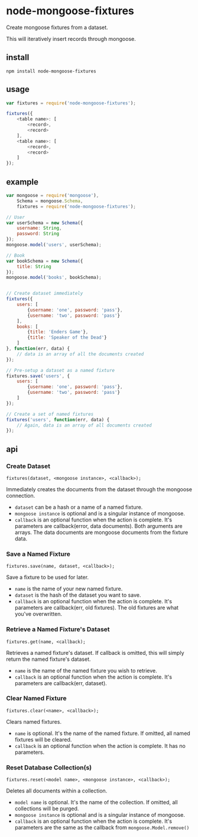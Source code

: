 node-mongoose-fixtures
======================

Create mongoose fixtures from a dataset.

This will iteratively insert records through mongoose.

install
-------

`npm install node-mongoose-fixtures`

usage
-----

```javascript
var fixtures = require('node-mongoose-fixtures');

fixtures({
    <table name>: [
        <record>,
        <record>
    ],
    <table name>: [
        <record>,
        <record>
    ]
});


```

example
-------

```javascript
var mongoose = require('mongoose'),
    Schema = mongoose.Schema,
    fixtures = require('node-mongoose-fixtures');

// User
var userSchema = new Schema({
    username: String,
    password: String
});
mongoose.model('users', userSchema);

// Book
var bookSchema = new Schema({
    title: String
});
mongoose.model('books', bookSchema);


// Create dataset immediately
fixtures({
    users: [
        {username: 'one', password: 'pass'},
        {username: 'two', password: 'pass'}
    ],
    books: [
        {title: 'Enders Game'},
        {title: 'Speaker of the Dead'}
    ]
}, function(err, data) {
    // data is an array of all the documents created
});

// Pre-setup a dataset as a named fixture
fixtures.save('users', {
    users: [
        {username: 'one', password: 'pass'},
        {username: 'two', password: 'pass'}
    ]
});

// Create a set of named fixtures
fixtures('users', function(err, data) {
    // Again, data is an array of all documents created
});
```

api
---

### Create Dataset

`fixtures(dataset, <mongoose instance>, <callback>);`

Immediately creates the documents from the dataset through the mongoose connection.

* `dataset` can be a hash or a name of a named fixture.
* `mongoose instance` is optional and is a singular instance of mongoose.
* `callback` is an optional function when the action is complete. It's parameters are callback(error, data documents). Both arguments are arrays. The data documents are mongoose documents from the fixture data.


### Save a Named Fixture

`fixtures.save(name, dataset, <callback>);`

Save a fixture to be used for later.

* `name` is the name of your new named fixture.
* `dataset` is the hash of the dataset you want to save.
* `callback` is an optional function when the action is complete. It's parameters are callback(err, old fixtures). The old fixtures are what you've overwritten.


### Retrieve a Named Fixture's Dataset

`fixtures.get(name, <callback);`

Retrieves a named fixture's dataset. If callback is omitted, this will simply return the named fixture's dataset.

* `name` is the name of the named fixture you wish to retrieve.
* `callback` is an optional function when the action is complete. It's parameters are callback(err, dataset).


### Clear Named Fixture

`fixtures.clear(<name>, <callback>);`

Clears named fixtures.

* `name` is optional. It's the name of the named fixture. If omitted, all named fixtures will be cleared.
* `callback` is an optional function when the action is complete. It has no parameters.


### Reset Database Collection(s)

`fixtures.reset(<model name>, <mongoose instance>, <callback>);`

Deletes all documents within a collection.

* `model name` is optional. It's the name of the collection. If omitted, all collections will be purged.
* `mongoose instance` is optional and is a singular instance of mongoose.
* `callback` is an optional function when the action is complete. It's parameters are the same as the callback from `mongoose.Model.remove()`
